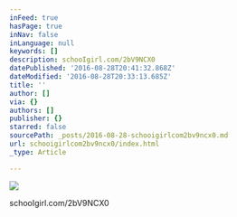 ```yaml
---
inFeed: true
hasPage: true
inNav: false
inLanguage: null
keywords: []
description: schooIgirl.com/2bV9NCX0
datePublished: '2016-08-28T20:41:32.868Z'
dateModified: '2016-08-28T20:33:13.685Z'
title: ''
author: []
via: {}
authors: []
publisher: {}
starred: false
sourcePath: _posts/2016-08-28-schooigirlcom2bv9ncx0.md
url: schooigirlcom2bv9ncx0/index.html
_type: Article

---
```

![](https://the-grid-user-content.s3-us-west-2.amazonaws.com/3e6f07de-5856-4cdb-9747-4aa612dfcf51.jpg)

schooIgirl.com/2bV9NCX0